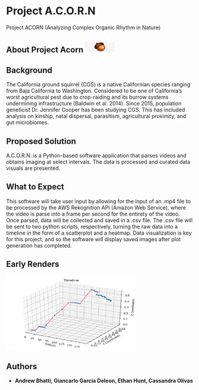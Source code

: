 # Project A.C.O.R.N
Project ACORN (Analyzing Complex Organic Rhythm in Nature)

## About Project Acorn <img src="https://github.com/Ethanph89/ProjectACORN/blob/featureTimeline/assets/acorn.png" width="80" height="30">

## Background
The California ground squirrel (CGS) is a native Californian species ranging from Baja California to Washington. 
Considered to be one of California’s worst agricultural pest due to crop-raiding and its burrow systems undermining infrastructure (Baldwin et al. 2014). 
Since 2015, population geneticist Dr. Jennifer Cooper has been studying CGS. This has included analysis on kinship, natal dispersal, parasitism, agricultural proximity, and gut microbiomes. 

## Proposed Solution
A.C.O.R.N. is a Python-based software application that parses videos and obtains imaging at select intervals. The data is processed and curated data visuals are presented.

## What to Expect
This software will take user input by allowing for the input of an .mp4 file to be processed by the AWS Rekognition API (Amazon Web Service), where the video is parse into a frame per second for the entirety of the video. Once parsed, data will be collected and saved in a .csv file. The .csv file will be sent to two python scripts, respectively, turning the raw data into a timeline in the form of a scatterplot and a heatmap. Data visualization is key for this project, and so the software will display saved images after plot generation has completed.  

## Early Renders
<img src="https://github.com/Ethanph89/ProjectACORN/blob/featureTimeline/assets/data.png" width="350" height="200">

## Authors
* **Andrew Bhatti, Giancarlo Garcia Deleon, Ethan Hunt, Cassandra Olivas**